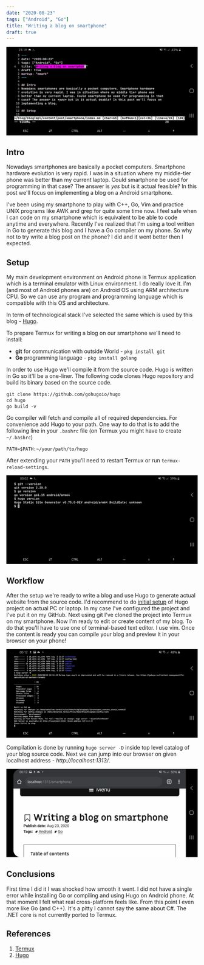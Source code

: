 ```yaml
---
date: "2020-08-23"
tags: ["Android", "Go"]
title: "Writing a blog on smartphone"
draft: true
---
```


![img](postVimTermux.jpg)

## Intro
Nowadays smartphones are basically a pocket computers. Smartphone hardware
evolution is very rapid. I was in a situation where my middle-tier phone was
better than my current laptop. Could smartphone be used for programming in that
case? The answer is *yes* but is it actual feasible? In this post we'll focus on
implementing a blog on a Android smartphone.

I've been using my smartphone to play with C++, Go, Vim and practice UNIX programs
like AWK and grep for quite some time now. I feel safe when I can code on my 
smartphone which is equivalent to be able to code anytime and everywhere. 
Recently I've realized that I'm using a tool written in Go to generate this
blog and I have a Go compiler on my phone. So why not to try write a blog 
post on the phone? I did and it went better then I expected.


## Setup

My main development environment on Android phone is Termux application which is
a terminal emulator with Linux environment. I do really love it.
I'm (and most of Android phones are) on Android OS using ARM architecture CPU.
So we can use any program and programming language which is compatible with
this OS and architecture.

In term of technological stack I've selected the same which is used by this blog -
[Hugo](https://gohugo.io/).

To prepare Termux for writing a blog on our smartphone we'll need to install:

* **git** for communication with outside World - `pkg install git` 
* **Go** programming language - `pkg install golang` 

In order to use Hugo we'll compile it from the source code. Hugo is written in
Go so it'll be a one-liner. The following code clones Hugo repository and build
its binary based on the source code.

```
git clone https://github.com/gohugoio/hugo 
cd hugo 
go build -v
```

Go compiler will fetch and compile all of required dependencies. For
convenience add Hugo to your path. One way to do that is to add the 
following line in your `.bashrc` file (on Termux you might have to 
create `~/.bashrc`)

```
PATH=$PATH:~/your/path/to/hugo
```

After extending your `PATH` you'll need to restart Termux or run
`termux-reload-settings`.


![img](versions.jpg)

## Workflow

After the setup we're ready to write a blog and use Hugo to generate
actual website from the source code. I'd recommend to do [initial
setup](https://gohugo.io/getting-started/quick-start/) of Hugo project on
actual PC or laptop. In my case I've configured the project and I've put it on
my GitHub. Next using git I've cloned the project into Termux on my smartphone.
Now I'm ready to edit or create content of my blog. To do that you'll have to
use one of terminal-based text editor. I use vim. Once the content is ready you
can compile your blog and preview it in your browser on your phone!

![img](hugoServer.jpg)

Compilation is done by running `hugo server -D` inside top level catalog of
your blog source code. Next we can jump into our browser on given localhost
address - *http://localhost:1313/*.

![img](compiled.jpg)

## Conclusions

First time I did it I was shocked how smooth it went. I did not have a single
error while installing Go or compiling and using Hugo on Android phone.
At that moment I felt what real cross-platform feels like. From this point I
even more like Go (and C++). It's a pitty I cannot say the same about C#.
The .NET core is not currently ported to Termux.


## References

1. [Termux](https://termux.com/)
2. [Hugo](https://gohugo.io/)
